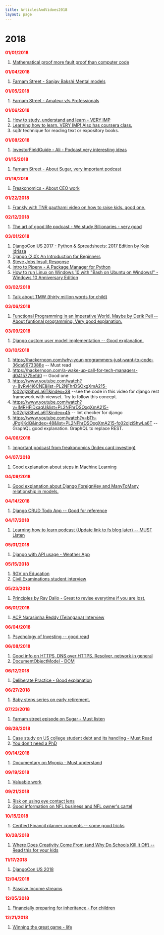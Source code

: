 ```yaml
---
title: ArticlesAndVidoes2018
layout: page
---
```


# 2018

<b style="color: red">01/01/2018</b>

1. [Mathematical proof more fault proof than computer code](https://cs.stackexchange.com/questions/85327/why-is-writing-down-mathematical-proofs-more-fault-proof-than-writing-computer-c)

<b style="color: red">01/04/2018</b>

1. [Farnam Street - Sanjay Bakshi Mental models](https://www.farnamstreetblog.com/2015/09/sanjay-bakshireading-mental-models-worldly-wisdom/)

<b style="color: red">01/05/2018</b>

1. [Farnam Street - Amateur v/s Professionals](https://www.farnamstreetblog.com/2017/08/amateurs-professionals/)

<b style="color: red">01/06/2018</b>

1. [How to study, understand and learn - VERY IMP](https://www.youtube.com/watch?v=IlU-zDU6aQ0&t=975s)
2. [Learning how to learn. VERY IMP! Also has coursera class.](https://www.youtube.com/watch?v=vd2dtkMINIw)
3. sq3r technique for reading text or expository books.

<b style="color: red">01/08/2018</b>
	
1. [InvestorFieldGuide - Ali - Podcast very interesting ideas](http://investorfieldguide.com/ali/)

<b style="color: red">01/15/2018</b>

1. [ Farnam Street - About Sugar, very important podcast](https://www.farnamstreetblog.com/2017/11/gary-taubes-sugar/)

<b style="color: red">01/18/2018</b>

1. [Freakonomics - About CEO work](http://freakonomics.com/podcast/c-e-o-actually/)

<b style="color: red">01/22/2018</b>

1. [Frankly with TNR gauthami video on how to raise kids. good one.](https://www.youtube.com/watch?v=3YH_pWbbrb0)

<b style="color: red">02/12/2018</b>

1. [The art of good life podcast - We study Billionaries - very good](https://www.theinvestorspodcast.com/episodes/tip172-art-good-life/)

<b style="color: red">03/01/2018</b>

1. <a href="https://www.youtube.com/watch?v=ewYminvBly8&list=PL2NFhrDSOxgXmA215-fo02djziShwLa6T&index=5">DjangoCon US 2017 - Python & Spreadsheets: 2017 Edition by Kojo Idrissa</a><br/>
2. <a href="https://www.youtube.com/watch?v=QVX-etwgvJ8">Django (2.0): An Introduction for Beginners</a><br/>
3. <a href="https://www.youtube.com/watch?v=FF-tKLISfPE">Steve Jobs Insult Response</a><br/>
4. <a href="https://www.youtube.com/watch?v=tRmmjlVHzno">Intro to Pipenv - A Package Manager for Python</a><br/>
5. <a href="https://www.youtube.com/watch?v=DmsJHocTt84&t=181s">How to run Linux on Windows 10 with "Bash on Ubuntu on Windows!" - Windows 10 Anniversary Edition</a>

<b style="color: red">03/02/2018</b>
	
1. [Talk about TMW (thirty million words for child)](http://freakonomics.com/podcast/early-education-rebroadcast/)
	
<b style="color: red">03/06/2018</b>

1. [Functional Programming in an Imperative World. Maybe by Derik Pell -- About funtional programming. Very good explanation.](https://www.youtube.com/watch?v=Nk2kqwz7jjs&list=PL2NFhrDSOxgXmA215-fo02djziShwLa6T&index=18)
	
<b style="color: red">03/09/2018</b>
	
1. [Django custom user model implementation -- Good explanation.](https://www.youtube.com/watch?v=uLPZYuj7yTg&list=PL2NFhrDSOxgXmA215-fo02djziShwLa6T&index=27)

<b style="color: red">03/10/2018</b>

1. <https://hackernoon.com/why-your-programmers-just-want-to-code-36da9973388e>  -- Must read
2. <https://hackernoon.com/a-wake-up-call-for-tech-managers-d0415775efd0> -- Good one
3. <https://www.youtube.com/watch?v=8yRvl4i6CNE&list=PL2NFhrDSOxgXmA215-fo02djziShwLa6T&index=38> --see the code in this video for django rest framework with viewset. Try to follow this concept.
4. <https://www.youtube.com/watch?v=IMRHFlDxaqU&list=PL2NFhrDSOxgXmA215-fo02djziShwLa6T&index=45> -- lint checker for django
5. <https://www.youtube.com/watch?v=bTh-JPgKKdQ&index=48&list=PL2NFhrDSOxgXmA215-fo02djziShwLa6T> -- GraphQL good explanation. GraphQL to replace REST.
	
<b style="color:red">04/06/2018</b>

1. <a href="http://freakonomics.com/podcast/everything-always-wanted-know-money-afraid-ask-rebroadcast/">Important podcast from freakonomics (Index card investing)</a>

<b style="color:red">04/07/2018</b>

1. <a href="https://www.youtube.com/watch?v=nKW8Ndu7Mjw">Good explanation about steps in Machine Learning</a>

<b style="color:red">04/09/2018</b>

1. <a href="https://www.youtube.com/watch?v=r9kT-jm136Q"> Good explanation about Django ForeignKey and ManyToMany relationship in models.</a>

<b style="color:red">04/14/2018</b>

1. <a href="https://www.youtube.com/watch?v=phHM6glUURw"> Django CRUD Todo App -- Good for reference</a>

<b style="color:red">04/17/2018</b>

1. <a href="https://theknowledgeproject.libsyn.com/learning-how-to-learn"> Learning how to learn podcast (Update link to fs blog later) -- MUST Listen</a>

<b style="color:red">05/01/2018</b>

1. <a href="https://www.youtube.com/watch?v=v7xjdXWZafY">Django with API usage - Weather App</a>

<b style="color:red">05/15/2018</b>

1. <a href="https://www.youtube.com/watch?v=jhQsxgZn_l4">RGV on Education</a><br/>
2. <a href="https://www.youtube.com/watch?v=ueYKNzMunwM">Civil Examinations student interview</a>

<b style="color:red">05/23/2018</b>

1. <a href="https://www.principles.com/principles-for-success/">Principles by Ray Dalio - Great to revise everytime if you are lost.</a><br/>

<b style="color:red">06/01/2018</b>

1. <a href="https://www.youtube.com/watch?v=7J18_e7-kGk">ACP Narasimha Reddy (Telangana) Interview</a><br/>

<b style="color:red">06/04/2018</b>

1. <a href="http://www.collaborativefund.com/blog/the-psychology-of-money/">Psychology of Investing --  good read</a><br/>

<b style="color:red">06/08/2018</b>

1. <a href="https://hacks.mozilla.org/2018/05/a-cartoon-intro-to-dns-over-https/">Good info on HTTPS, DNS over HTTPS, Resolver, network in general</a><br/>
1. <a href="https://www.digitalocean.com/community/tutorial_series/understanding-the-dom-document-object-model">DocumentObjectModel - DOM</a><br/>

<b style="color:red">06/12/2018</b>

1. <a href="https://jamesclear.com/beginners-guide-deliberate-practice">Deliberate Practice - Good explanation </a>

<b style="color:red">06/27/2018</b>

1. <a href="http://earlyretirementextreme.com/day-1-finding-a-place-to-live.html">Baby steps series on early retirement.</a>

<b style="color:red">07/23/2018</b>

1. <a href="https://fs.blog/2017/11/gary-taubes-sugar/"> Farnam street episode on Sugar - Must listen </a>

<b style="color:red">08/28/2018</b>

1. <a href="https://www.motherjones.com/politics/2018/08/debt-student-loan-forgiveness-betsy-devos-education-department-fedloan/"> Case study on US college student debt and its handling - Must Read </a>
2. <a href="http://www.fast.ai/2018/08/27/grad-school/"> You don't need a PhD </a>

<b style="color:red">09/14/2018</b>

1. <a href="https://www.youtube.com/watch?v=YisB1DrCNCw"> Documentary on Myopia  - Must understand</a>

<b style="color:red">09/19/2018</b>

1. <a href="https://www.artofmanliness.com/articles/podcast-441-do-less-work-better-and-achieve-more/"> Valuable work </a>

<b style="color:red">09/21/2018</b>

1. <a href="https://www.cnn.com/2018/09/21/health/contact-lenses-eye-infection-outbreak-uk-intl/index.html"> Risk on using eye contact lens</a><br/>
2. <a href="http://freakonomics.com/podcast/sports-ep-2/"> Good information on NFL business and NFL owner's cartel</a>

<b style="color:red">10/15/2018</b>

1. <a href="https://www.youtube.com/watch?time_continue=110&v=ZLhJibmqsdc"> Cerified Financil planner concepts -- some good tricks</a>

<b style="color:red">10/28/2018</b>

1. <a href="http://freakonomics.com/podcast/creativity-2/">Where Does Creativity Come From (and Why Do Schools Kill It Off) -- Read this for your kids</a>

<b style="color:red">11/17/2018</b>

1. <a href="https://www.youtube.com/watch?v=1BFjg9XtptM&list=PL2NFhrDSOxgW5tKoKmUyuubsbTfRgvT6z">DjangoCon US 2018</a>

<b style="color:red">12/04/2018</b>

1. <a href="https://www.biggerpockets.com/forums/846/topics/638138-ep-45-engineering-passive-income-streams-w-financial-samurai">Passive Income streams</a>

<b style="color:red">12/05/2018</b>

1. <a href="https://www.biggerpockets.com/forums/846/topics/645832-ep-49-financially-preparing-for-an-inheritance-w-hari-mix">Financially preparing for inheritance - For children</a>

<b style="color:red">12/21/2018</b>

1. <a href="https://fs.blog/adam-robinson-pt1/"> Winning the great game - life </a>
